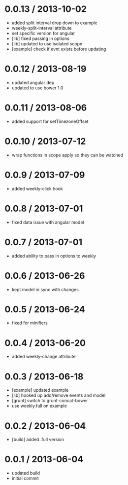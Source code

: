
0.0.13 / 2013-10-02 
==================

  * added split interval drop down to example
  * weekly-split-interval attribute
  * set specific version for angular
  * [lib] fixed passing in options
  * [lib] updated to use isolated scope
  * [example] check if evnt exists before updating

0.0.12 / 2013-08-19 
==================

  * updated angular dep
  * updated to use bower 1.0

0.0.11 / 2013-08-06 
==================

  * added support for setTimezoneOffset

0.0.10 / 2013-07-12 
==================

  * wrap functions in scope apply so they can be watched

0.0.9 / 2013-07-09 
==================

  * added weekly-click hook

0.0.8 / 2013-07-01 
==================

  * fixed data issue with angular model

0.0.7 / 2013-07-01 
==================

  * added ability to pass in options to weekly

0.0.6 / 2013-06-26 
==================

  * kept model in sync with changes

0.0.5 / 2013-06-24 
==================

  * fixed for minifiers

0.0.4 / 2013-06-20 
==================

  * added weekly-change attribute

0.0.3 / 2013-06-18 
==================

  * [example] updated example
  * [lib] hooked up add/remove events and model
  * [grunt] switch to grunt-concat-bower
  * use weekly.full on example

0.0.2 / 2013-06-04 
==================

  * [build] added .full version

0.0.1 / 2013-06-04 
==================

  * updated build
  * initial commit
